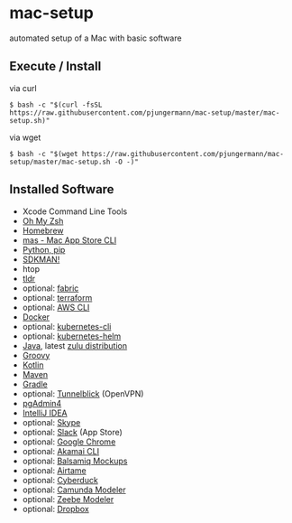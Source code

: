 # mac-setup
automated setup of a Mac with basic software

## Execute / Install
via curl
```
$ bash -c "$(curl -fsSL https://raw.githubusercontent.com/pjungermann/mac-setup/master/mac-setup.sh)"
```

via wget
```
$ bash -c "$(wget https://raw.githubusercontent.com/pjungermann/mac-setup/master/mac-setup.sh -O -)"
```

## Installed Software
* Xcode Command Line Tools
* [Oh My Zsh](https://ohmyz.sh/)
* [Homebrew](https://brew.sh/)
* [mas - Mac App Store CLI](https://github.com/mas-cli/mas)
* [Python, pip](https://www.python.org/)
* [SDKMAN!](https://sdkman.io/)
* htop
* [tldr](https://tldr.sh/)
* optional: [fabric](https://www.fabfile.org/)
* optional: [terraform](terraform.io/)
* optional: [AWS CLI](https://aws.amazon.com/cli/)
* [Docker](https://hub.docker.com/)
* optional: [kubernetes-cli](https://kubernetes.io/docs/reference/kubectl/overview/)
* optional: [kubernetes-helm](https://helm.sh/)
* [Java](https://www.oracle.com/technetwork/java/javase/overview/index.html), latest [zulu distribution](https://www.azul.com/downloads/zulu-community/)
* [Groovy](https://groovy-lang.org/)
* [Kotlin](https://kotlinlang.org/)
* [Maven](https://maven.apache.org/)
* [Gradle](https://gradle.org/)
* optional: [Tunnelblick](https://tunnelblick.net/) (OpenVPN)
* [pgAdmin4](https://www.pgadmin.org/)
* [IntelliJ IDEA](https://www.jetbrains.com/idea/)
* optional: [Skype](https://www.skype.com/)
* optional: [Slack](https://slack.com/) (App Store)
* optional: [Google Chrome](https://www.google.com/chrome/)
* optional: [Akamai CLI](https://github.com/akamai/cli)
* optional: [Balsamiq Mockups](https://balsamiq.com/wireframes/)
* optional: [Airtame](https://airtame.com/)
* optional: [Cyberduck](https://cyberduck.io/)
* optional: [Camunda Modeler](https://camunda.com/download/modeler/)
* optional: [Zeebe Modeler](https://github.com/zeebe-io/zeebe-modeler)
* optional: [Dropbox](https://www.dropbox.com/)
